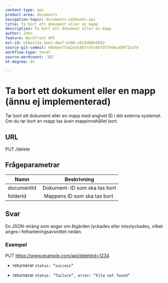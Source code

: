 ```yaml
---
content-type: api
product-area: documents
navigation-topic: documents-webhooks-api
title: Ta bort ett dokument eller en mapp
description: Ta bort ett dokument eller en mapp
author: John
feature: Workfront API
exl-id: b56ec13a-1ee1-4bef-b39b-e625d00e4952
source-git-commit: 9de8ee7fad2a3cb67c4fc6bfdff4d6ce50f15afd
workflow-type: tm+mt
source-wordcount: '82'
ht-degree: 0%

---
```



# Ta bort ett dokument eller en mapp (ännu ej implementerad)

Tar bort ett dokument eller en mapp med angivet ID i det externa systemet. Om du tar bort en mapp tas även mappinnehållet bort.

## URL

PUT /delete

## Frågeparametrar

| Namn  | Beskrivning |
|---|---|
| documentId  | Dokument-ID som ska tas bort |
| folderId  |  Mappens ID som ska tas bort |



## Svar

En JSON-sträng som anger om åtgärden lyckades eller misslyckades, vilket anges i felhanteringsavsnittet nedan.

### Exempel

PUT https://www.example.com/api/deleteid=1234
* returnerar `status: “success”`

* returnerar `status: “failure”, error: “File not found”`
